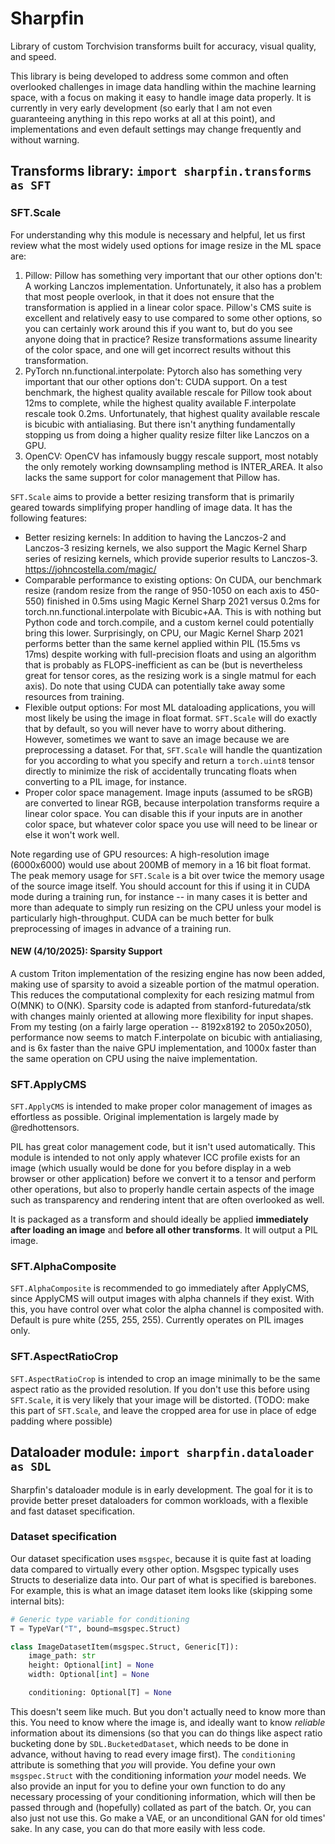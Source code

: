 # Sharpfin
Library of custom Torchvision transforms built for accuracy, visual quality, and speed.

This library is being developed to address some common and often overlooked challenges in image data handling within the machine learning space, with a focus on making it easy to handle image data properly. It is currently in very early development (so early that I am not even guaranteeing anything in this repo works at all at this point), and implementations and even default settings may change frequently and without warning.

## Transforms library: `import sharpfin.transforms as SFT`

### SFT.Scale
For understanding why this module is necessary and helpful, let us first review what the most widely used options for image resize in the ML space are:

1. Pillow: Pillow has something very important that our other options don't: A working Lanczos implementation. Unfortunately, it also has a problem that most people overlook, in that it does not ensure that the transformation is applied in a linear color space. Pillow's CMS suite is excellent and relatively easy to use compared to some other options, so you can certainly work around this if you want to, but do you see anyone doing that in practice? Resize transformations assume linearity of the color space, and one will get incorrect results without this transformation.
2. PyTorch nn.functional.interpolate: Pytorch also has something very important that our other options don't: CUDA support. On a test benchmark, the highest quality available rescale for Pillow took about 12ms to complete, while the highest quality available F.interpolate rescale took 0.2ms. Unfortunately, that highest quality available rescale is bicubic with antialiasing. But there isn't anything fundamentally stopping us from doing a higher quality resize filter like Lanczos on a GPU.
3. OpenCV: OpenCV has infamously buggy rescale support, most notably the only remotely working downsampling method is INTER_AREA. It also lacks the same support for color management that Pillow has.

`SFT.Scale` aims to provide a better resizing transform that is primarily geared towards simplifying proper handling of image data. It has the following features:
- Better resizing kernels: In addition to having the Lanczos-2 and Lanczos-3 resizing kernels, we also support the Magic Kernel Sharp series of resizing kernels, which provide superior results to Lanczos-3. https://johncostella.com/magic/
- Comparable performance to existing options: On CUDA, our benchmark resize (random resize from the range of 950-1050 on each axis to 450-550) finished in 0.5ms using Magic Kernel Sharp 2021 versus 0.2ms for torch.nn.functional.interpolate with Bicubic+AA. This is with nothing but Python code and torch.compile, and a custom kernel could potentially bring this lower. Surprisingly, on CPU, our Magic Kernel Sharp 2021 performs better than the same kernel applied within PIL (15.5ms vs 17ms) despite working with full-precision floats and using an algorithm that is probably as FLOPS-inefficient as can be (but is nevertheless great for tensor cores, as the resizing work is a single matmul for each axis). Do note that using CUDA can potentially take away some resources from training.
- Flexible output options: For most ML dataloading applications, you will most likely be using the image in float format. `SFT.Scale` will do exactly that by default, so you will never have to worry about dithering. However, sometimes we want to save an image because we are preprocessing a dataset. For that, `SFT.Scale` will handle the quantization for you according to what you specify and return a `torch.uint8` tensor directly to minimize the risk of accidentally truncating floats when converting to a PIL image, for instance.
- Proper color space management. Image inputs (assumed to be sRGB) are converted to linear RGB, because interpolation transforms require a linear color space. You can disable this if your inputs are in another color space, but whatever color space you use will need to be linear or else it won't work well.

Note regarding use of GPU resources: A high-resolution image (6000x6000) would use about 200MB of memory in a 16 bit float format. The peak memory usage for `SFT.Scale` is a bit over twice the memory usage of the source image itself. You should account for this if using it in CUDA mode during a training run, for instance -- in many cases it is better and more than adequate to simply run resizing on the CPU unless your model is particularly high-throughput. CUDA can be much better for bulk preprocessing of images in advance of a training run.

#### **NEW** (4/10/2025): Sparsity Support
A custom Triton implementation of the resizing engine has now been added, making use of sparsity to avoid a sizeable portion of the matmul operation. This reduces the computational complexity for each resizing matmul from O(MNK) to O(NK). Sparsity code is adapted from stanford-futuredata/stk with changes mainly oriented at allowing more flexibility for input shapes. From my testing (on a fairly large operation -- 8192x8192 to 2050x2050), performance now seems to match F.interpolate on bicubic with antialiasing, and is 6x faster than the naive GPU implementation, and 1000x faster than the same operation on CPU using the naive implementation.

### SFT.ApplyCMS
`SFT.ApplyCMS` is intended to make proper color management of images as effortless as possible. Original implementation is largely made by @redhottensors.

PIL has great color management code, but it isn't used automatically. This module is intended to not only apply whatever ICC profile exists for an image (which usually would be done for you before display in a web browser or other application) before we convert it to a tensor and perform other operations, but also to properly handle certain aspects of the image such as transparency and rendering intent that are often overlooked as well.

It is packaged as a transform and should ideally be applied **immediately after loading an image** and **before all other transforms**. It will output a PIL image.

### SFT.AlphaComposite
`SFT.AlphaComposite` is recommended to go immediately after ApplyCMS, since ApplyCMS will output images with alpha channels if they exist. With this, you have control over what color the alpha channel is composited with. Default is pure white (255, 255, 255). Currently operates on PIL images only.

### SFT.AspectRatioCrop
`SFT.AspectRatioCrop` is intended to crop an image minimally to be the same aspect ratio as the provided resolution. If you don't use this before using `SFT.Scale`, it is very likely that your image will be distorted. (TODO: make this part of `SFT.Scale`, and leave the cropped area for use in place of edge padding where possible)

## Dataloader module: `import sharpfin.dataloader as SDL`

Sharpfin's dataloader module is in early development. The goal for it is to provide better preset dataloaders for common workloads, with a flexible and fast dataset specification.

### Dataset specification

Our dataset specification uses `msgspec`, because it is quite fast at loading data compared to virtually every other option. Msgspec typically uses Structs to deserialize data into. Our part of what is specified is barebones. For example, this is what an image dataset item looks like (skipping some internal bits):

```py
# Generic type variable for conditioning
T = TypeVar("T", bound=msgspec.Struct)

class ImageDatasetItem(msgspec.Struct, Generic[T]):
    image_path: str
    height: Optional[int] = None
    width: Optional[int] = None

    conditioning: Optional[T] = None
```

This doesn't seem like much. But you don't actually need to know more than this. You need to know where the image is, and ideally want to know *reliable* information about its dimensions (so that you can do things like aspect ratio bucketing done by `SDL.BucketedDataset`, which needs to be done in advance, without having to read every image first). The `conditioning` attribute is something that *you* will provide. You define your own `msgspec.Struct` with the conditioning information *your* model needs. We also provide an input for you to define your own function to do any necessary processing of your conditioning information, which will then be passed through and (hopefully) collated as part of the batch. Or, you can also just not use this. Go make a VAE, or an unconditional GAN for old times' sake. In any case, you can do that more easily with less code.
